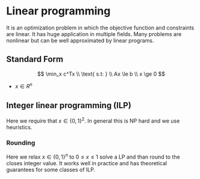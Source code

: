 # Linear programming 

It is an optimization problem in which the objective function and constraints are linear. It has huge application in multiple fields. Many problems are nonlinear but can be well approximated by linear programs.

## Standard Form

$$
\min_x c^Tx \\
\text{ s.t: } \\
Ax \le b \\
x \ge 0
$$

* $x \in R^n$
## Integer linear programming (ILP)
Here we require that $x \in \{0,1\}^2$. In general this is NP hard and we use heuristics.

### Rounding
Here we relax $x \in \{ 0,1\}^n$ to $0 \le x \le 1$ solve a LP and than round to the closes integer value. It works well in practice and has theoretical guarantees for some classes of ILP.